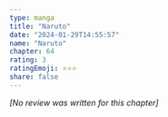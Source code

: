 ```yaml
---
type: manga
title: "Naruto"
date: "2024-01-29T14:55:57"
name: "Naruto"
chapter: 64
rating: 3
ratingEmoji: ⭐️⭐️⭐️
share: false
---
```


*[No review was written for this chapter]*

